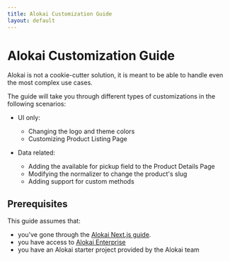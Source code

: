 ```yaml
---
title: Alokai Customization Guide
layout: default
---
```


# Alokai Customization Guide

Alokai is not a cookie-cutter solution, it is meant to be able to handle even the most complex use cases.

The guide will take you through different types of customizations in the following scenarios:

* UI only:
  * Changing the logo and theme colors
  * Customizing Product Listing Page

* Data related:
  * Adding the available for pickup field to the Product Details Page
  * Modifying the normalizer to change the product's slug
  * Adding support for custom methods

## Prerequisites

This guide assumes that:

* you've gone through the [Alokai Next.js guide](/guides/alokai-essentials/alokai-next-js).
* you have access to [Alokai Enterprise](https://docs.alokai.com/enterprise)
* you have an Alokai starter project provided by the Alokai team
